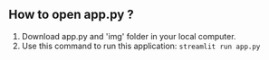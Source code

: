 ## How to open app.py ?

1. Download app.py and 'img' folder in your local computer.
2. Use this command to run this application: `streamlit run app.py`
